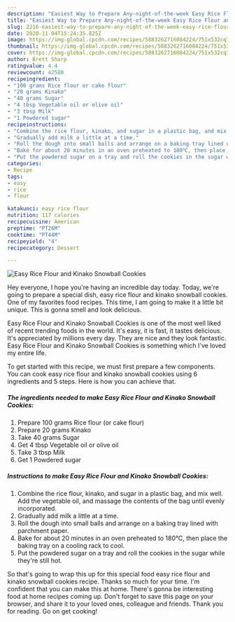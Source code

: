 ```yaml
---
description: "Easiest Way to Prepare Any-night-of-the-week Easy Rice Flour and Kinako Snowball Cookies"
title: "Easiest Way to Prepare Any-night-of-the-week Easy Rice Flour and Kinako Snowball Cookies"
slug: 2216-easiest-way-to-prepare-any-night-of-the-week-easy-rice-flour-and-kinako-snowball-cookies
date: 2020-11-04T15:24:35.825Z
image: https://img-global.cpcdn.com/recipes/5883262716084224/751x532cq70/easy-rice-flour-and-kinako-snowball-cookies-recipe-main-photo.jpg
thumbnail: https://img-global.cpcdn.com/recipes/5883262716084224/751x532cq70/easy-rice-flour-and-kinako-snowball-cookies-recipe-main-photo.jpg
cover: https://img-global.cpcdn.com/recipes/5883262716084224/751x532cq70/easy-rice-flour-and-kinako-snowball-cookies-recipe-main-photo.jpg
author: Brett Sharp
ratingvalue: 4.4
reviewcount: 42580
recipeingredient:
- "100 grams Rice flour or cake flour"
- "20 grams Kinako"
- "40 grams Sugar"
- "4 tbsp Vegetable oil or olive oil"
- "3 tbsp Milk"
- "1 Powdered sugar"
recipeinstructions:
- "Combine the rice flour, kinako, and sugar in a plastic bag, and mix well. Add the vegetable oil, and massage the contents of the bag until evenly incorporated."
- "Gradually add milk a little at a time."
- "Roll the dough into small balls and arrange on a baking tray lined with parchment paper."
- "Bake for about 20 minutes in an oven preheated to 180℃, then place the baking tray on a cooling rack to cool."
- "Put the powdered sugar on a tray and roll the cookies in the sugar while they&#39;re still hot."
categories:
- Recipe
tags:
- easy
- rice
- flour

katakunci: easy rice flour 
nutrition: 117 calories
recipecuisine: American
preptime: "PT26M"
cooktime: "PT44M"
recipeyield: "4"
recipecategory: Dessert

---
```



![Easy Rice Flour and Kinako Snowball Cookies](https://img-global.cpcdn.com/recipes/5883262716084224/751x532cq70/easy-rice-flour-and-kinako-snowball-cookies-recipe-main-photo.jpg)

Hey everyone, I hope you're having an incredible day today. Today, we're going to prepare a special dish, easy rice flour and kinako snowball cookies. One of my favorites food recipes. This time, I am going to make it a little bit unique. This is gonna smell and look delicious.



Easy Rice Flour and Kinako Snowball Cookies is one of the most well liked of recent trending foods in the world. It's easy, it is fast, it tastes delicious. It's appreciated by millions every day. They are nice and they look fantastic. Easy Rice Flour and Kinako Snowball Cookies is something which I've loved my entire life.


To get started with this recipe, we must first prepare a few components. You can cook easy rice flour and kinako snowball cookies using 6 ingredients and 5 steps. Here is how you can achieve that.

<!--inarticleads1-->

##### The ingredients needed to make Easy Rice Flour and Kinako Snowball Cookies:

1. Prepare 100 grams Rice flour (or cake flour)
1. Prepare 20 grams Kinako
1. Take 40 grams Sugar
1. Get 4 tbsp Vegetable oil or olive oil
1. Take 3 tbsp Milk
1. Get 1 Powdered sugar




<!--inarticleads2-->

##### Instructions to make Easy Rice Flour and Kinako Snowball Cookies:

1. Combine the rice flour, kinako, and sugar in a plastic bag, and mix well. Add the vegetable oil, and massage the contents of the bag until evenly incorporated.
1. Gradually add milk a little at a time.
1. Roll the dough into small balls and arrange on a baking tray lined with parchment paper.
1. Bake for about 20 minutes in an oven preheated to 180℃, then place the baking tray on a cooling rack to cool.
1. Put the powdered sugar on a tray and roll the cookies in the sugar while they&#39;re still hot.




So that's going to wrap this up for this special food easy rice flour and kinako snowball cookies recipe. Thanks so much for your time. I'm confident that you can make this at home. There's gonna be interesting food at home recipes coming up. Don't forget to save this page on your browser, and share it to your loved ones, colleague and friends. Thank you for reading. Go on get cooking!
